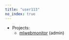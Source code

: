 ```yaml
---
title: "user113"
no_index: true
---
```


* Projects:
  * [mlwebmonitor](/projects/mlwebmonitor/) (admin)